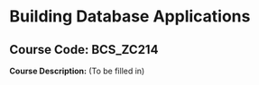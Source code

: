 # Building Database Applications

## Course Code: BCS_ZC214

**Course Description:**
(To be filled in)
